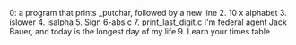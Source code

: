 0: a program that prints _putchar, followed by a new line
2. 10 x alphabet
3. islower
4. isalpha
5. Sign
6-abs.c
7. print_last_digit.c
I'm federal agent Jack Bauer, and today is the longest day of my life
9. Learn your times table
